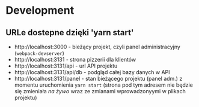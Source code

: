 # Development

## URLe dostepne dzięki 'yarn start'

- http://localhost:3000 - bieżący projekt, czyli panel administracyjny (`webpack-devserver`)
- http://localhost:3131 - strona pizzerii dla klientów
- http://localhost:3131/api - url API projektu
- http://localhost:3131/api/db - podgląd całej bazy danych w API
- http://localhost:3131/panel - stan bieżącego projektu (panel adm.) z momentu uruchomienia `yarn start` (strona pod tym adresem nie będzie się zmieniała *na żywo* wraz ze zmianami wprowadzonyymi w plikach projektu)
